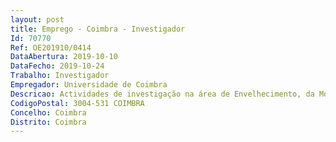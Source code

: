 ```yaml
--- 
layout: post
title: Emprego - Coimbra - Investigador
Id: 70770
Ref: OE201910/0414
DataAbertura: 2019-10-10
DataFecho: 2019-10-24
Trabalho: Investigador
Empregador: Universidade de Coimbra
Descricao: Actividades de investigação na área de Envelhecimento, da Mobilidade e do Planeamento Urbano. Participação nas tarefas do projecto Grampcity em articulação com o IR. Pesquisa e revisão de literatura científica para as tarefas do projecto (inglês e português), sobre mobilidade dos idosos, ambiente construído, bem estar e qualidade de vida, metodologias de análise. Participação na elaboração, recolha, tratamento e análise de dados, com o recurso a métodos qualitativos (NVivo e análise documental), estatística multivariada (R e ou SAS e ou SPSS) e análise espacial (ArcGIS). O domínio avançado da estatística multivariada e do ArcGIS é um requisito obrigatório. Colaboração na preparação e execução dos inquéritos, diários de bordo e entrevistas à população idosa. Colaboração na organização de congressos, workshops, conferências e outras acções inerentes ao projeto. Participação na divulgação.
CodigoPostal: 3004-531 COIMBRA
Concelho: Coimbra
Distrito: Coimbra
--- 
```

